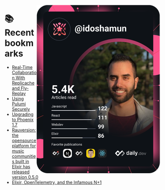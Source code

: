 <a href="https://app.daily.dev/idoshamun"><img src="https://raw.githubusercontent.com/idoshamun/idoshamun/devcard/devcard.svg" align='right' width="400" alt="Ido Shamun's Dev Card"/></a>

# 📚 Recent bookmarks
<!-- BOOKMARKS:START -->
- [Real-Time Collaboration With Replicache and Fly-Replay](https://app.daily.dev/posts/65HN-SiMW?utm_source=rss&utm_medium=bookmarks&utm_campaign=28849d86070e4c099c877ab6837c61f0)
- [Using Pulumi Securely](https://app.daily.dev/posts/yFSerMUAO?utm_source=rss&utm_medium=bookmarks&utm_campaign=28849d86070e4c099c877ab6837c61f0)
- [Upgrading to Phoenix 1.7](https://app.daily.dev/posts/P_mPOuENR?utm_source=rss&utm_medium=bookmarks&utm_campaign=28849d86070e4c099c877ab6837c61f0)
- [Rauversion: the opensource platform for music communities built in Elixir has released version 0.5.0](https://app.daily.dev/posts/ytZ2qa4iy?utm_source=rss&utm_medium=bookmarks&utm_campaign=28849d86070e4c099c877ab6837c61f0)
- [Elixir, OpenTelemetry, and the Infamous N+1](https://app.daily.dev/posts/CtnJm0_v2?utm_source=rss&utm_medium=bookmarks&utm_campaign=28849d86070e4c099c877ab6837c61f0)
<!-- BOOKMARKS:END -->
